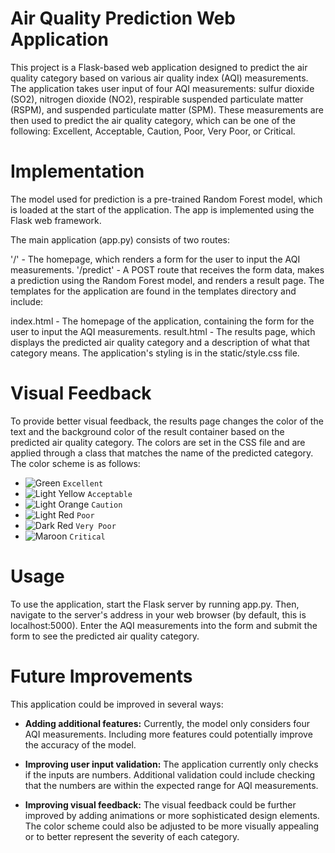 # Air Quality Prediction Web Application
This project is a Flask-based web application designed to predict the air quality category based on various air quality index (AQI) measurements. The application takes user input of four AQI measurements: sulfur dioxide (SO2), nitrogen dioxide (NO2), respirable suspended particulate matter (RSPM), and suspended particulate matter (SPM). These measurements are then used to predict the air quality category, which can be one of the following: Excellent, Acceptable, Caution, Poor, Very Poor, or Critical.

# Implementation
The model used for prediction is a pre-trained Random Forest model, which is loaded at the start of the application. The app is implemented using the Flask web framework.

The main application (app.py) consists of two routes:

'/' - The homepage, which renders a form for the user to input the AQI measurements.
'/predict' - A POST route that receives the form data, makes a prediction using the Random Forest model, and renders a result page.
The templates for the application are found in the templates directory and include:

index.html - The homepage of the application, containing the form for the user to input the AQI measurements.
result.html - The results page, which displays the predicted air quality category and a description of what that category means.
The application's styling is in the static/style.css file.

# Visual Feedback
To provide better visual feedback, the results page changes the color of the text and the background color of the result container based on the predicted air quality category. The colors are set in the CSS file and are applied through a class that matches the name of the predicted category. The color scheme is as follows:

- ![Green](https://via.placeholder.com/15/008000/000000?text=+) `Excellent`
- ![Light Yellow](https://via.placeholder.com/15/ffff00/000000?text=+) `Acceptable`
- ![Light Orange](https://via.placeholder.com/15/ffa500/000000?text=+) `Caution`
- ![Light Red](https://via.placeholder.com/15/f03c15/000000?text=+) `Poor`
- ![Dark Red](https://via.placeholder.com/15/8b0000/000000?text=+) `Very Poor`
- ![Maroon](https://via.placeholder.com/15/800000/000000?text=+) `Critical`


# Usage
To use the application, start the Flask server by running app.py. Then, navigate to the server's address in your web browser (by default, this is localhost:5000). Enter the AQI measurements into the form and submit the form to see the predicted air quality category.

# Future Improvements
This application could be improved in several ways:

- **Adding additional features:** Currently, the model only considers four AQI measurements. Including more features could potentially improve the accuracy of the model.

- **Improving user input validation:** The application currently only checks if the inputs are numbers. Additional validation could include checking that the numbers are within the expected range for AQI measurements.

- **Improving visual feedback:** The visual feedback could be further improved by adding animations or more sophisticated design elements. The color scheme could also be adjusted to be more visually appealing or to better represent the severity of each category.

